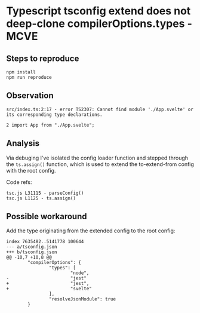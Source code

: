 
# Typescript tsconfig extend does not deep-clone compilerOptions.types - MCVE

## Steps to reproduce

```
npm install
npm run reproduce
```

## Observation

```
src/index.ts:2:17 - error TS2307: Cannot find module './App.svelte' or its corresponding type declarations.

2 import App from "./App.svelte";
```

## Analysis

Via debuging I've isolated the config loader function and stepped through the `ts.assign()` function, which is used to extend the to-extend-from config with the root config.

Code refs:

```
tsc.js L31115 - parseConfig()
tsc.js L1125 - ts.assign()
```

## Possible workaround

Add the type originating from the extended config to the root config:

```
index 7635482..5141778 100644
--- a/tsconfig.json
+++ b/tsconfig.json
@@ -10,7 +10,8 @@
        "compilerOptions": {
                "types": [
                        "node",
-                       "jest"
+                       "jest",
+                       "svelte"
                ],
                "resolveJsonModule": true
        }
```

